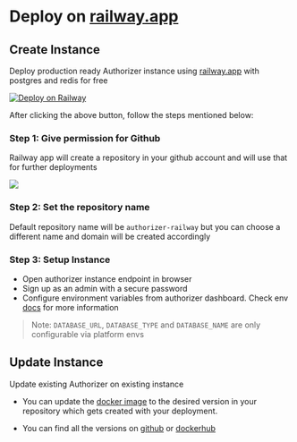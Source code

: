# Deploy on [railway.app](https://github.com/authorizerdev/authorizer-railway)

## Create Instance

Deploy production ready Authorizer instance using [railway.app](https://github.com/authorizerdev/authorizer-railway) with postgres and redis for free
<br/>

<a target="_blank" href="https://railway.app/new/template/nwXp1C?referralCode=FEF4uT"><img src="https://railway.app/button.svg" alt="Deploy on Railway"/></a>

After clicking the above button, follow the steps mentioned below:

### Step 1: Give permission for Github

Railway app will create a repository in your github account and will use that for further deployments

<img src="/images/railway.png" />

### Step 2: Set the repository name

Default repository name will be `authorizer-railway` but you can choose a different name and domain will be created accordingly

### Step 3: Setup Instance

- Open authorizer instance endpoint in browser
- Sign up as an admin with a secure password
- Configure environment variables from authorizer dashboard. Check env [docs](/core/env) for more information

> Note: `DATABASE_URL`, `DATABASE_TYPE` and `DATABASE_NAME` are only configurable via platform envs

## Update Instance

Update existing Authorizer on existing instance

- You can update the [docker image](https://github.com/authorizerdev/authorizer-railway/blob/main/Dockerfile#L1) to the desired version in your repository which gets created with your deployment.

- You can find all the versions on [github](https://github.com/authorizerdev/authorizer/releases) or [dockerhub](https://hub.docker.com/r/lakhansamani/authorizer)
